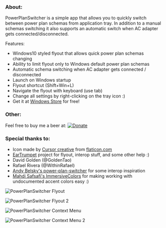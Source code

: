 ### About:
PowerPlanSwitcher is a simple app that allows you to quickly switch between power plan schemas from application tray. In addition to a manual schemas switching it also supports an automatic switch when AC adapter gets connected/disconnected. 

Features:
- Windows10 styled flyout that allows quick power plan schemas changing
- Ability to limit flyout only to Windows default power plan schemas
- Automatic schema switching when AC adapter gets connected / disconnected
- Launch on Windows startup
- Flyout shortcut (Shift+Win+L)
- Navigate the flyout with keyboard (use tab)
- Change all settings by right-clicking on the tray icon :)
- Get it at [Windows Store](https://www.microsoft.com/en-us/store/p/powerplanswitcher/9nblggh556l3) for free!

### Other:
Feel free to buy me a beer at: [![Donate](https://img.shields.io/badge/Donate-PayPal-green.svg)](https://www.paypal.com/cgi-bin/webscr?cmd=_donations&business=houskape%40gmail%2ecom&lc=CZ&item_name=PowerPlanSwitcher&item_number=042&currency_code=USD&bn=PP%2dDonationsBF%3abtn_donate_SM%2egif%3aNonHosted)

### Special thanks to:
- Icon made by [Cursor creative](http://www.flaticon.com/authors/cursor-creative) from [flaticon.com](http://www.flaticon.com/)
- [EarTrumpet](https://github.com/File-New-Project/EarTrumpet) project for flyout, interop stuff, and some other help :)
 - David Golden (@GoldenTao)
 - Rafael Rivera (@WithinRafael)
- [Andy Belsky's power-plan-switcher](https://github.com/andy722/power-plan-switcher) for some interop inspiration
- [Mahdi Safsafi's ImmersiveColors](https://github.com/MahdiSafsafi/ImmersiveColors) for making working with undocumented accent colors easy :)

![PowerPlanSwitcher Flyout](https://github.com/chaixshot/PowerSwitcherWin11/raw/master/ReadmeAssets/PowerSwicher_Flyout_1.PNG)

![PowerPlanSwitcher Flyout 2](https://github.com/chaixshot/PowerSwitcherWin11/raw/master/ReadmeAssets/PowerSwicher_Flyout_2.PNG)

![PowerPlanSwitcher Context Menu](https://github.com/chaixshot/PowerSwitcherWin11/raw/master/ReadmeAssets/PowerSwicher_ContextMenu_1.PNG)

![PowerPlanSwitcher Context Menu 2](https://github.com/chaixshot/PowerSwitcherWin11/raw/master/ReadmeAssets/PowerSwicher_ContextMenu_2.PNG)
